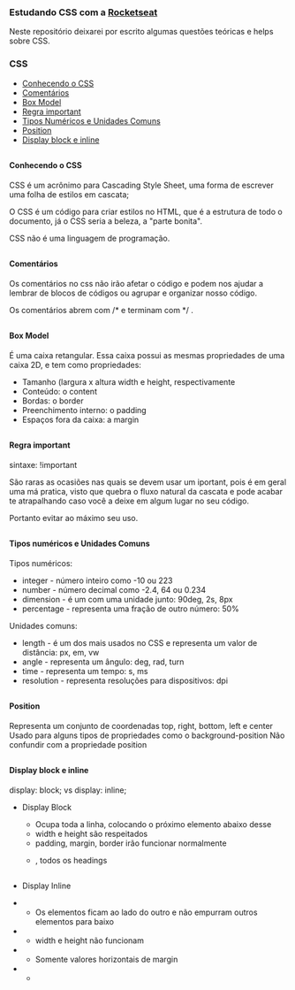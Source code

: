 ### Estudando CSS com a <a href="https://www.rocketseat.com.br/">Rocketseat</a>

Neste repositório deixarei por escrito algumas questões teóricas e helps sobre CSS.

### CSS 
- [Conhecendo o CSS](#hello-css)
- [Comentários](#comentarios)
- [Box Model](#box-model)
- [Regra important](#regra-important)
- [Tipos Numéricos e Unidades Comuns](#numericos-unidades)
- [Position](#position)
- [Display block e inline](#display-block-inline)

##

#### <a name="hello-css"></a> Conhecendo o CSS

CSS é um acrônimo para Cascading Style Sheet, uma forma de escrever uma folha de estilos em cascata;

O CSS é um código para criar estilos no HTML, que é a estrutura de todo o documento, já o CSS seria a beleza, a "parte bonita".

CSS não é uma linguagem de programação.

##

#### <a name="comentarios"></a> Comentários

Os comentários no css não irão afetar o código e podem nos ajudar a lembrar de blocos de códigos ou agrupar e organizar nosso código.

Os comentários abrem com /* e terminam com */ .

##

#### <a name="box-model"></a> Box Model

É uma caixa retangular. Essa caixa possui as mesmas propriedades de uma caixa 2D, e tem como propriedades:
- Tamanho (largura x altura width e height, respectivamente
- Conteúdo: o content
- Bordas: o border
- Preenchimento interno: o padding
- Espaços fora da caixa: a margin

##

#### <a name="regra-important"></a> Regra important

sintaxe: !important

São raras as ocasiões nas quais se devem usar um iportant, pois é em geral uma má pratica, visto que quebra o fluxo natural da cascata e pode acabar te atrapalhando caso você a deixe em algum lugar no seu código.

Portanto evitar ao máximo seu uso.

##

#### <a name="numericos-unidades"></a> Tipos numéricos e Unidades Comuns

Tipos numéricos:

- integer - número inteiro como -10 ou 223
- number - número decimal como -2.4, 64 ou 0.234
- dimension - é um <number> com uma unidade junto: 90deg, 2s, 8px
- percentage - representa uma fração de outro número: 50%

Unidades comuns: 

- length - é um dos mais usados no CSS e representa um valor de distância: px, em, vw
- angle - representa um ângulo: deg, rad, turn
- time - representa um tempo: s, ms
- resolution - representa resoluções para dispositivos: dpi

##

#### <a name="position"></a> Position

<position>

Representa um conjunto de coordenadas
top, right, bottom, left e center
Usado para alguns tipos de propriedades como o background-position
Não confundir com a propriedade position

##

#### <a name="display-block-inline"></a> Display block e inline

display: block; vs display: inline;

- Display Block
    - Ocupa toda a linha, colocando o próximo elemento abaixo desse
    - width e height são respeitados
    - padding, margin, border irão funcionar normalmente
    - <p> <div> <section>, todos os headings <h1> <h2>

- Display Inline
- - Os elementos ficam ao lado do outro e não empurram outros elementos para baixo
- - width e height não funcionam
- - Somente valores horizontais de margin
- - <a> <strong> <span> <em>